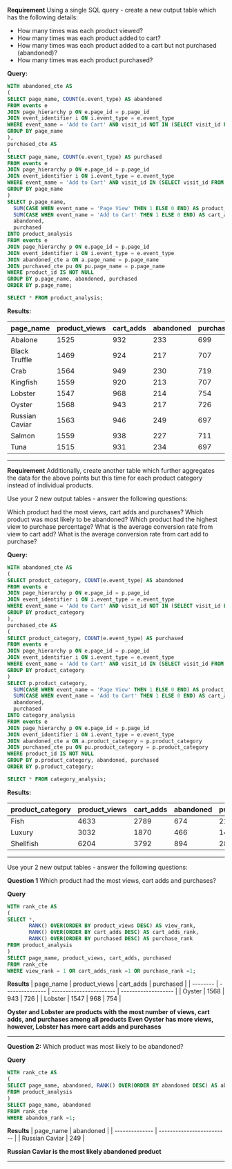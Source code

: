 **Requirement**
Using a single SQL query - create a new output table which has the following details:

* How many times was each product viewed?
* How many times was each product added to cart?
* How many times was each product added to a cart but not purchased (abandoned)?
* How many times was each product purchased?

**Query:**
```sql
WITH abandoned_cte AS
(
SELECT page_name, COUNT(e.event_type) AS abandoned
FROM events e
JOIN page_hierarchy p ON e.page_id = p.page_id
JOIN event_identifier i ON i.event_type = e.event_type
WHERE event_name = 'Add to Cart' AND visit_id NOT IN (SELECT visit_id FROM events WHERE event_type = 3)
GROUP BY page_name
),
purchased_cte AS
(
SELECT page_name, COUNT(e.event_type) AS purchased
FROM events e
JOIN page_hierarchy p ON e.page_id = p.page_id
JOIN event_identifier i ON i.event_type = e.event_type
WHERE event_name = 'Add to Cart' AND visit_id IN (SELECT visit_id FROM events WHERE event_type = 3)
GROUP BY page_name
)
SELECT p.page_name,
  SUM(CASE WHEN event_name = 'Page View' THEN 1 ELSE 0 END) AS product_views,
  SUM(CASE WHEN event_name = 'Add to Cart' THEN 1 ELSE 0 END) AS cart_adds,
  abandoned,
  purchased
INTO product_analysis
FROM events e
JOIN page_hierarchy p ON e.page_id = p.page_id
JOIN event_identifier i ON i.event_type = e.event_type
JOIN abandoned_cte a ON a.page_name = p.page_name
JOIN purchased_cte pu ON pu.page_name = p.page_name
WHERE product_id IS NOT NULL
GROUP BY p.page_name, abandoned, purchased
ORDER BY p.page_name;

SELECT * FROM product_analysis;
```

**Results:**

| page_name      | product_views   | cart_adds               | abandoned                 | purchased           |
| -------------- | --------------- | ----------------------- | ------------------------- | ------------------- |
| Abalone        | 1525            | 932                     | 233                       | 699                 |
| Black Truffle  | 1469            | 924                     | 217                       | 707                 |
| Crab           | 1564            | 949                     | 230                       | 719                 |
| Kingfish       | 1559            | 920                     | 213                       | 707                 |
| Lobster        | 1547            | 968                     | 214                       | 754                 |
| Oyster         | 1568            | 943                     | 217                       | 726                 |
| Russian Caviar | 1563            | 946                     | 249                       | 697                 |
| Salmon         | 1559            | 938                     | 227                       | 711                 |
| Tuna           | 1515            | 931                     | 234                       | 697                 |


----------
**Requirement**
Additionally, create another table which further aggregates the data for the above points but this time for each product category instead of individual products.

Use your 2 new output tables - answer the following questions:

Which product had the most views, cart adds and purchases?
Which product was most likely to be abandoned?
Which product had the highest view to purchase percentage?
What is the average conversion rate from view to cart add?
What is the average conversion rate from cart add to purchase?

**Query:**
```sql
WITH abandoned_cte AS
(
SELECT product_category, COUNT(e.event_type) AS abandoned
FROM events e
JOIN page_hierarchy p ON e.page_id = p.page_id
JOIN event_identifier i ON i.event_type = e.event_type
WHERE event_name = 'Add to Cart' AND visit_id NOT IN (SELECT visit_id FROM events WHERE event_type = 3)
GROUP BY product_category
),
purchased_cte AS
(
SELECT product_category, COUNT(e.event_type) AS purchased
FROM events e
JOIN page_hierarchy p ON e.page_id = p.page_id
JOIN event_identifier i ON i.event_type = e.event_type
WHERE event_name = 'Add to Cart' AND visit_id IN (SELECT visit_id FROM events WHERE event_type = 3)
GROUP BY product_category
)
SELECT p.product_category,
  SUM(CASE WHEN event_name = 'Page View' THEN 1 ELSE 0 END) AS product_views,
  SUM(CASE WHEN event_name = 'Add to Cart' THEN 1 ELSE 0 END) AS cart_adds,
  abandoned,
  purchased
INTO category_analysis
FROM events e
JOIN page_hierarchy p ON e.page_id = p.page_id
JOIN event_identifier i ON i.event_type = e.event_type
JOIN abandoned_cte a ON a.product_category = p.product_category
JOIN purchased_cte pu ON pu.product_category = p.product_category
WHERE product_id IS NOT NULL
GROUP BY p.product_category, abandoned, purchased
ORDER BY p.product_category;

SELECT * FROM category_analysis;
```

**Results:**

| product_category | product_views   | cart_adds               | abandoned                 | purchased           |
| ---------------- | --------------- | ----------------------- | ------------------------- | ------------------- |
| Fish             | 4633            | 2789                    | 674                       | 2115                |
| Luxury           | 3032            | 1870                    | 466                       | 1404                |
| Shellfish        | 6204            | 3792                    | 894                       | 2898                |

--------------------------------------------

Use your 2 new output tables - answer the following questions:

**Question 1**
Which product had the most views, cart adds and purchases?

**Query**
```sql
WITH rank_cte AS
(
SELECT *, 
	   RANK() OVER(ORDER BY product_views DESC) AS view_rank,
	   RANK() OVER(ORDER BY cart_adds DESC) AS cart_adds_rank,
	   RANK() OVER(ORDER BY purchased DESC) AS purchase_rank
FROM product_analysis
)
SELECT page_name, product_views, cart_adds, purchased
FROM rank_cte
WHERE view_rank = 1 OR cart_adds_rank =1 OR purchase_rank =1;
```
**Results**
| page_name | product_views   | cart_adds               |  purchased          |
| -------- | --------------- | ----------------------- | ------------------- |
| Oyster    | 1568            | 943                     | 726                 |
| Lobster   | 1547            | 968                     | 754                 |

**Oyster and Lobster are products with the most number of views, cart adds, and purchases among all products**
**Even Oyster has more views, however, Lobster has more cart adds and purchases**

------------------------------

**Question 2:**
Which product was most likely to be abandoned?

**Query**
```sql
WITH rank_cte AS
(
SELECT page_name, abandoned, RANK() OVER(ORDER BY abandoned DESC) AS abandon_rank
FROM product_analysis
)
SELECT page_name, abandoned
FROM rank_cte
WHERE abandon_rank =1;
```

**Results**
| page_name      | abandoned                 |
| -------------- | ------------------------- |
| Russian Caviar | 249                       |


**Russian Caviar is the most likely abandoned product**

-----------------------------------

